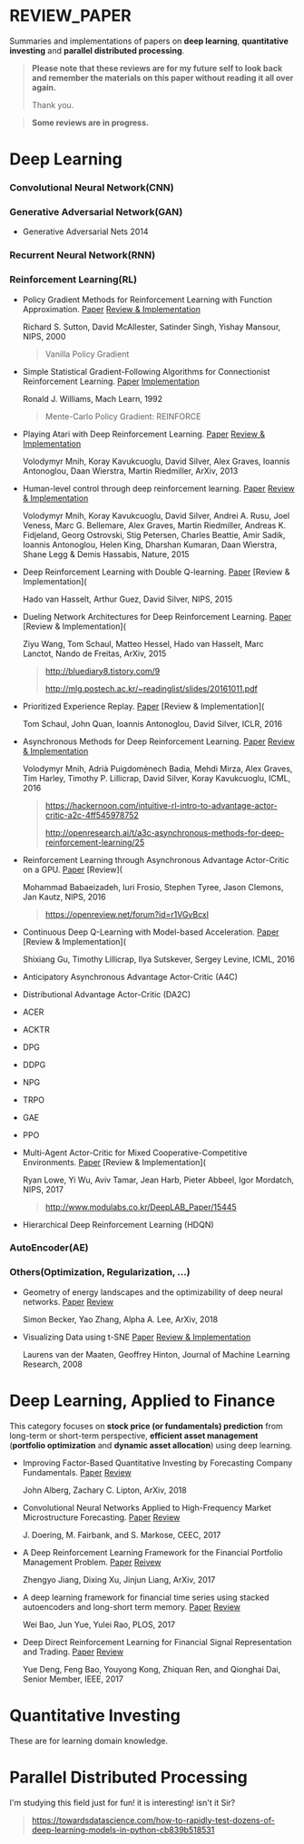 # REVIEW_PAPER
Summaries and implementations of papers on **deep learning**, **quantitative investing** and **parallel distributed processing**.

> **Please note that these reviews are for my future self to look back and remember the materials on this paper without reading it all over again.**
>
> Thank you.

>  **Some reviews are in progress.**

# Deep Learning

### Convolutional Neural Network(CNN)

### Generative Adversarial Network(GAN)

- Generative Adversarial Nets 2014

### Recurrent Neural Network(RNN)

### Reinforcement Learning(RL)

- Policy Gradient Methods for Reinforcement Learning with Function Approximation. [Paper](https://papers.nips.cc/paper/1713-policy-gradient-methods-for-reinforcement-learning-with-function-approximation.pdf) [Review & Implementation](https://github.com/bohblue2/Policy-Gradient-Methods-for-Reinforcement-Learning-with-Function-Approximation)

  Richard S. Sutton, David McAllester, Satinder Singh, Yishay Mansour, NIPS, 2000

  > Vanilla Policy Gradient

- Simple Statistical Gradient-Following Algorithms for Connectionist Reinforcement Learning. [Paper](https://doi.org/10.1007/BF00992696) [Implementation](https://github.com/bohblue2/Simple-Statistical-Gradient-Following-Algorithms-for-Connectionist-Reinforcement-Learning)

  Ronald J. Williams, Mach Learn, 1992

  > Mente-Carlo Policy Gradient: REINFORCE

- Playing Atari with Deep Reinforcement Learning. [Paper](https://arxiv.org/abs/1312.5602) [Review & Implementation](https://github.com/bohblue2/Playing-Atari-with-Deep-Reinforcement-Learning)

  Volodymyr Mnih, Koray Kavukcuoglu, David Silver, Alex Graves, Ioannis Antonoglou, Daan Wierstra,  Martin Riedmiller, ArXiv, 2013 

- Human-level control through deep reinforcement learning. [Paper](https://www.nature.com/articles/nature14236) [Review & Implementation](https://github.com/bohblue2/Human-level-control-through-deep-reinforcement-learning)

  Volodymyr Mnih, Koray Kavukcuoglu, David Silver, Andrei A. Rusu, Joel Veness, Marc G. Bellemare, Alex Graves, Martin Riedmiller, Andreas K. Fidjeland, Georg Ostrovski, Stig Petersen, Charles Beattie, Amir Sadik, Ioannis Antonoglou, Helen King, Dharshan Kumaran, Daan Wierstra, Shane Legg & Demis Hassabis, Nature, 2015

- Deep Reinforcement Learning with Double Q-learning. [Paper](https://arxiv.org/abs/1509.06461) [Review & Implementation](

  Hado van Hasselt, Arthur Guez, David Silver, NIPS, 2015

- Dueling Network Architectures for Deep Reinforcement Learning. [Paper](https://arxiv.org/abs/1511.06581) [Review & Implementation](

  Ziyu Wang, Tom Schaul, Matteo Hessel, Hado van Hasselt, Marc Lanctot, Nando de Freitas, ArXiv, 2015

  > http://bluediary8.tistory.com/9
  >
  > http://mlg.postech.ac.kr/~readinglist/slides/20161011.pdf

- Prioritized Experience Replay. [Paper](https://arxiv.org/abs/1511.05952) [Review & Implementation](

  Tom Schaul, John Quan, Ioannis Antonoglou, David Silver, ICLR, 2016

- Asynchronous Methods for Deep Reinforcement Learning. [Paper](https://arxiv.org/abs/1602.01783v2) [Review & Implementation](https://github.com/bohblue2/Asynchronous-Methods-for-Deep-Reinforcement-Learning)

  Volodymyr Mnih, Adrià Puigdomènech Badia, Mehdi Mirza, Alex Graves, Tim Harley, Timothy P. Lillicrap, David Silver, Koray Kavukcuoglu, ICML, 2016

  > https://hackernoon.com/intuitive-rl-intro-to-advantage-actor-critic-a2c-4ff545978752
  >
  > http://openresearch.ai/t/a3c-asynchronous-methods-for-deep-reinforcement-learning/25

- Reinforcement Learning through Asynchronous Advantage Actor-Critic on a GPU. [Paper](https://arxiv.org/abs/1611.06256v3) [Review](

  Mohammad Babaeizadeh, Iuri Frosio, Stephen Tyree, Jason Clemons, Jan Kautz, NIPS, 2016

  > https://openreview.net/forum?id=r1VGvBcxl

- Continuous Deep Q-Learning with Model-based Acceleration. [Paper](https://arxiv.org/abs/1603.00748) [Review & Implementation](

  Shixiang Gu, Timothy Lillicrap, Ilya Sutskever, Sergey Levine, ICML, 2016

- Anticipatory Asynchronous Advantage Actor-Critic (A4C)

- Distributional Advantage Actor-Critic (DA2C)

- ACER

- ACKTR

- DPG

- DDPG

- NPG

- TRPO

- GAE

- PPO

- Multi-Agent Actor-Critic for Mixed Cooperative-Competitive Environments. [Paper](https://papers.nips.cc/paper/7217-multi-agent-actor-critic-for-mixed-cooperative-competitive-environments.pdf) [Review & Implementation](

  Ryan Lowe, Yi Wu, Aviv Tamar, Jean Harb, Pieter Abbeel, Igor Mordatch, NIPS, 2017

  > http://www.modulabs.co.kr/DeepLAB_Paper/15445

- Hierarchical Deep Reinforcement Learning (HDQN) 

### AutoEncoder(AE) 

### Others(Optimization, Regularization, ...) 

- Geometry of energy landscapes and the optimizability of deep neural networks. [Paper](https://arxiv.org/abs/1808.00408) [Review](https://github.com/bohblue2/Geometry-of-energy-landscapes-and-the-optimizability-of-deep-neural-networks)

  Simon Becker, Yao Zhang, Alpha A. Lee, ArXiv, 2018

- Visualizing Data using t-SNE [Paper](http://www.jmlr.org/papers/volume9/vandermaaten08a/vandermaaten08a.pdf) [Review & Implementation](https://github.com/bohblue2/Visualizing-Data-using-t-SNE)

  Laurens van der Maaten, Geoffrey Hinton, Journal of Machine Learning Research, 2008



# Deep Learning, Applied to Finance

This category focuses on **stock price (or fundamentals) prediction** from long-term or short-term perspective, **efficient asset management** (**portfolio optimization** and **dynamic asset allocation**) using deep learning.

- Improving Factor-Based Quantitative Investing by Forecasting Company Fundamentals. [Paper](https://arxiv.org/abs/1711.04837) [Review](https://github.com/bohblue2/Improving-Factor-Based-Quantitative-Investing-by-Forecasting-Company-Fundamentals)

  John Alberg, Zachary C. Lipton, ArXiv, 2018

- Convolutional Neural Networks Applied to High-Frequency Market Microstructure Forecasting. [Paper](https://ieeexplore.ieee.org/document/8101595/) [Review](https://github.com/bohblue2/Convolutional-Neural-Networks-Applied-to-High-Frequency-Market-Microstructure-Forecasting)

  J. Doering, M. Fairbank, and S. Markose, CEEC, 2017

- A Deep Reinforcement Learning Framework for the Financial Portfolio Management Problem. [Paper](https://arxiv.org/abs/1706.10059) [Reivew](https://github.com/bohblue2/A-Deep-Reinforcement-Learning-Framework-for-the-Financial-Portfolio-Management-Problem)

  Zhengyo Jiang, Dixing Xu, Jinjun Liang, ArXiv, 2017

- A deep learning framework for financial time series using stacked autoencoders and long-short term memory. [Paper](https://journals.plos.org/plosone/article?id=10.1371/journal.pone.0180944) [Review](https://github.com/bohblue2/A-deep-learning-framework-for-financial-time-series-using-stacked-autoencoders-and-long-short-term-m)

   Wei Bao, Jun Yue, Yulei Rao, PLOS, 2017

- Deep Direct Reinforcement Learning for Financial Signal Representation and Trading. [Paper](https://ieeexplore.ieee.org/document/7407387/) [Review](https://github.com/bohblue2/Deep-Direct-Reinforcement-Learning-for-Financial-Signal-Representation-and-Trading)

   Yue Deng, Feng Bao, Youyong Kong, Zhiquan Ren, and Qionghai Dai, Senior Member, IEEE, 2017



# Quantitative Investing

These are for learning domain knowledge.



# Parallel Distributed Processing

I'm studying this field just for fun! it is interesting! isn't it Sir?

> https://towardsdatascience.com/how-to-rapidly-test-dozens-of-deep-learning-models-in-python-cb839b518531